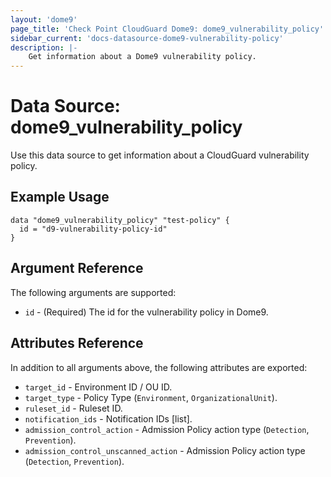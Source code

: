```yaml
---
layout: 'dome9'
page_title: 'Check Point CloudGuard Dome9: dome9_vulnerability_policy'
sidebar_current: 'docs-datasource-dome9-vulnerability-policy'
description: |-
    Get information about a Dome9 vulnerability policy.
---
```


# Data Source: dome9_vulnerability_policy

Use this data source to get information about a CloudGuard vulnerability policy.

## Example Usage

```hcl
data "dome9_vulnerability_policy" "test-policy" {
  id = "d9-vulnerability-policy-id"
}
```

## Argument Reference

The following arguments are supported:

-   `id` - (Required) The id for the vulnerability policy in Dome9.

## Attributes Reference

In addition to all arguments above, the following attributes are exported:

-   `target_id` - Environment ID / OU ID.
-   `target_type` - Policy Type (`Environment`, `OrganizationalUnit`).
-   `ruleset_id` - Ruleset ID.
-   `notification_ids` - Notification IDs [list].
-   `admission_control_action` - Admission Policy action type (`Detection`, `Prevention`).
-   `admission_control_unscanned_action` - Admission Policy action type (`Detection`, `Prevention`).
